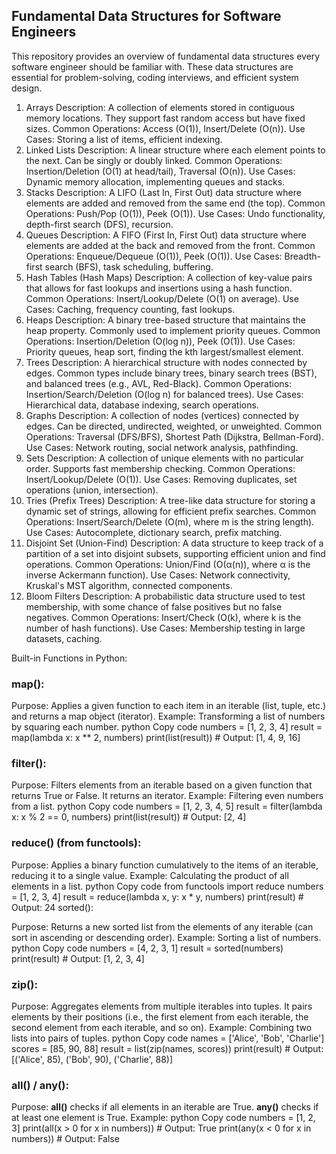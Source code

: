 ﻿## Fundamental Data Structures for Software Engineers
This repository provides an overview of fundamental data structures every software engineer should be familiar with. These data structures are essential for problem-solving, coding interviews, and efficient system design.

1. Arrays
Description: A collection of elements stored in contiguous memory locations. They support fast random access but have fixed sizes.
Common Operations: Access (O(1)), Insert/Delete (O(n)).
Use Cases: Storing a list of items, efficient indexing.
2. Linked Lists
Description: A linear structure where each element points to the next. Can be singly or doubly linked.
Common Operations: Insertion/Deletion (O(1) at head/tail), Traversal (O(n)).
Use Cases: Dynamic memory allocation, implementing queues and stacks.
3. Stacks
Description: A LIFO (Last In, First Out) data structure where elements are added and removed from the same end (the top).
Common Operations: Push/Pop (O(1)), Peek (O(1)).
Use Cases: Undo functionality, depth-first search (DFS), recursion.
4. Queues
Description: A FIFO (First In, First Out) data structure where elements are added at the back and removed from the front.
Common Operations: Enqueue/Dequeue (O(1)), Peek (O(1)).
Use Cases: Breadth-first search (BFS), task scheduling, buffering.
5. Hash Tables (Hash Maps)
Description: A collection of key-value pairs that allows for fast lookups and insertions using a hash function.
Common Operations: Insert/Lookup/Delete (O(1) on average).
Use Cases: Caching, frequency counting, fast lookups.
6. Heaps
Description: A binary tree-based structure that maintains the heap property. Commonly used to implement priority queues.
Common Operations: Insertion/Deletion (O(log n)), Peek (O(1)).
Use Cases: Priority queues, heap sort, finding the kth largest/smallest element.
7. Trees
Description: A hierarchical structure with nodes connected by edges. Common types include binary trees, binary search trees (BST), and balanced trees (e.g., AVL, Red-Black).
Common Operations: Insertion/Search/Deletion (O(log n) for balanced trees).
Use Cases: Hierarchical data, database indexing, search operations.
8. Graphs
Description: A collection of nodes (vertices) connected by edges. Can be directed, undirected, weighted, or unweighted.
Common Operations: Traversal (DFS/BFS), Shortest Path (Dijkstra, Bellman-Ford).
Use Cases: Network routing, social network analysis, pathfinding.
9. Sets
Description: A collection of unique elements with no particular order. Supports fast membership checking.
Common Operations: Insert/Lookup/Delete (O(1)).
Use Cases: Removing duplicates, set operations (union, intersection).
10. Tries (Prefix Trees)
Description: A tree-like data structure for storing a dynamic set of strings, allowing for efficient prefix searches.
Common Operations: Insert/Search/Delete (O(m), where m is the string length).
Use Cases: Autocomplete, dictionary search, prefix matching.
11. Disjoint Set (Union-Find)
Description: A data structure to keep track of a partition of a set into disjoint subsets, supporting efficient union and find operations.
Common Operations: Union/Find (O(α(n)), where α is the inverse Ackermann function).
Use Cases: Network connectivity, Kruskal's MST algorithm, connected components.
12. Bloom Filters
Description: A probabilistic data structure used to test membership, with some chance of false positives but no false negatives.
Common Operations: Insert/Check (O(k), where k is the number of hash functions).
Use Cases: Membership testing in large datasets, caching.


Built-in Functions in Python:
### map():

Purpose: Applies a given function to each item in an iterable (list, tuple, etc.) and returns a map object (iterator).
Example: Transforming a list of numbers by squaring each number.
python
Copy code
numbers = [1, 2, 3, 4]
result = map(lambda x: x ** 2, numbers)
print(list(result))  # Output: [1, 4, 9, 16]

### filter():

Purpose: Filters elements from an iterable based on a given function that returns True or False. It returns an iterator.
Example: Filtering even numbers from a list.
python
Copy code
numbers = [1, 2, 3, 4, 5]
result = filter(lambda x: x % 2 == 0, numbers)
print(list(result))  # Output: [2, 4]

### reduce() (from functools):

Purpose: Applies a binary function cumulatively to the items of an iterable, reducing it to a single value.
Example: Calculating the product of all elements in a list.
python
Copy code
from functools import reduce
numbers = [1, 2, 3, 4]
result = reduce(lambda x, y: x * y, numbers)
print(result)  # Output: 24
sorted():

Purpose: Returns a new sorted list from the elements of any iterable (can sort in ascending or descending order).
Example: Sorting a list of numbers.
python
Copy code
numbers = [4, 2, 3, 1]
result = sorted(numbers)
print(result)  # Output: [1, 2, 3, 4]

### zip():

Purpose: Aggregates elements from multiple iterables into tuples. It pairs elements by their positions (i.e., the first element from each iterable, the second element from each iterable, and so on).
Example: Combining two lists into pairs of tuples.
python
Copy code
names = ['Alice', 'Bob', 'Charlie']
scores = [85, 90, 88]
result = list(zip(names, scores))
print(result)  # Output: [('Alice', 85), ('Bob', 90), ('Charlie', 88)]

### all() / any():

Purpose:
**all()** checks if all elements in an iterable are True.
**any()** checks if at least one element is True.
Example:
python
Copy code
numbers = [1, 2, 3]
print(all(x > 0 for x in numbers))  # Output: True
print(any(x < 0 for x in numbers))  # Output: False